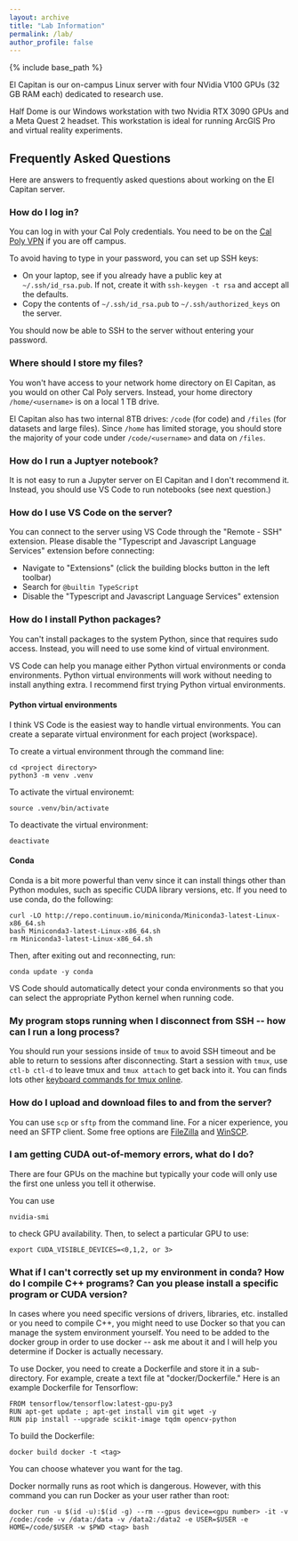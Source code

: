 ```yaml
---
layout: archive
title: "Lab Information"
permalink: /lab/
author_profile: false
---
```


{% include base_path %}

El Capitan is our on-campus Linux server with four NVidia V100 GPUs (32 GB RAM each) dedicated to research use.  

Half Dome is our Windows workstation with two Nvidia RTX 3090 GPUs and a Meta Quest 2 headset.  This workstation is ideal for running ArcGIS Pro and virtual reality experiments.

## Frequently Asked Questions ##

Here are answers to frequently asked questions about working on the El Capitan server.

### How do I log in? ###

You can log in with your Cal Poly credentials.  You need to be on the [Cal Poly VPN](https://cpvpn.calpoly.edu) if you are off campus.

To avoid having to type in your password, you can set up SSH keys:

* On your laptop, see if you already have a public key at ```~/.ssh/id_rsa.pub```.  If not, create it with ```ssh-keygen -t rsa``` and accept all the defaults.
* Copy the contents of ```~/.ssh/id_rsa.pub``` to ```~/.ssh/authorized_keys``` on the server.

You should now be able to SSH to the server without entering your password.

### Where should I store my files? ###

You won't have access to your network home directory on El Capitan, as you would on other Cal Poly servers.  Instead, your home directory ```/home/<username>``` is on a local 1 TB drive.

El Capitan also has two internal 8TB drives: ``/code`` (for code) and ``/files`` (for datasets and large files).   Since ```/home``` has limited storage, you should store the majority of your code under ```/code/<username>``` and data on ```/files```.

### How do I run a Juptyer notebook? ###

It is not easy to run a Jupyter server on El Capitan and I don't recommend it.  Instead, you should use VS Code to run notebooks (see next question.)

### How do I use VS Code on the server?  ###

You can connect to the server using VS Code through the "Remote - SSH" extension.  Please disable the "Typescript and Javascript Language Services" extension before connecting:

- Navigate to "Extensions" (click the building blocks button in the left toolbar)
- Search for ```@builtin TypeScript```
- Disable the "Typescript and Javascript Language Services" extension

### How do I install Python packages? ###

You can't install packages to the system Python, since that requires sudo access.  Instead, you will need to use some kind of virtual environment.

VS Code can help you manage either Python virtual environments or conda environments.  Python virtual environments will work without needing to install anything extra.  I recommend first trying Python virtual environments.

#### Python virtual environments ####

I think VS Code is the easiest way to handle virtual environments.  You can create a separate virtual environment for each project (workspace).  

To create a virtual environment through the command line:

    cd <project directory>
    python3 -m venv .venv

To activate the virtual environemt:

    source .venv/bin/activate

To deactivate the virtual environment:

    deactivate
    
#### Conda ####

Conda is a bit more powerful than venv since it can install things other than Python modules, such as specific CUDA library versions, etc.  If you need to use conda, do the following:

    curl -LO http://repo.continuum.io/miniconda/Miniconda3-latest-Linux-x86_64.sh
    bash Miniconda3-latest-Linux-x86_64.sh
    rm Miniconda3-latest-Linux-x86_64.sh

Then, after exiting out and reconnecting, run:

    conda update -y conda

VS Code should automatically detect your conda environments so that you can select the appropriate Python kernel when running code.

### My program stops running when I disconnect from SSH -- how can I run a long process? ###
     
You should run your sessions inside of ``tmux`` to avoid SSH timeout and be able to return to sessions after disconnecting.  Start a session with ``tmux``, use ``ctl-b ctl-d`` to leave tmux and ``tmux attach`` to get back into it.  You can finds lots other [keyboard commands for tmux online](https://gist.github.com/MohamedAlaa/2961058).

### How do I upload and download files to and from the server? ###

You can use ``scp`` or ``sftp`` from the command line.  For a nicer experience, you need an SFTP client.  Some free options are [FileZilla](https://filezilla-project.org) and [WinSCP](https://winscp.net/eng/index.php).

### I am getting CUDA out-of-memory errors, what do I do? ###

There are four GPUs on the machine but typically your code will only use the first one unless you tell it otherwise. 

You can use 
    
    nvidia-smi
    
to check GPU availability.  Then, to select a particular GPU to use:

    export CUDA_VISIBLE_DEVICES=<0,1,2, or 3>

### What if I can't correctly set up my environment in conda?  How do I compile C++ programs? Can you please install a specific program or CUDA version?  ###

In cases where you need specific versions of drivers, libraries, etc. installed or you need to compile C++, you might need to use Docker so that you can manage the system environment yourself.  You need to be added to the docker group in order to use docker -- ask me about it and I will help you determine if Docker is actually necessary.

To use Docker, you need to create a Dockerfile and store it in a sub-directory.   For example, create a text file at "docker/Dockerfile."  Here is an example Dockerfile for Tensorflow:
      
    FROM tensorflow/tensorflow:latest-gpu-py3
    RUN apt-get update ; apt-get install vim git wget -y
    RUN pip install --upgrade scikit-image tqdm opencv-python

To build the Dockerfile:
      
    docker build docker -t <tag>

You can choose whatever you want for the tag.
      
Docker normally runs as root which is dangerous.  However, with this command you can run Docker as your user rather than root:
      
    docker run -u $(id -u):$(id -g) --rm --gpus device=<gpu number> -it -v /code:/code -v /data:/data -v /data2:/data2 -e USER=$USER -e HOME=/code/$USER -w $PWD <tag> bash


